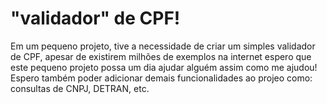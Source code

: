 # "validador" de CPF!

Em um pequeno projeto, tive a necessidade de criar um simples validador de CPF, apesar de existirem milhões de exemplos na internet espero que este pequeno projeto possa um dia ajudar alguém assim como me ajudou! Espero também poder adicionar demais funcionalidades ao projeo como: consultas de CNPJ, DETRAN, etc.
